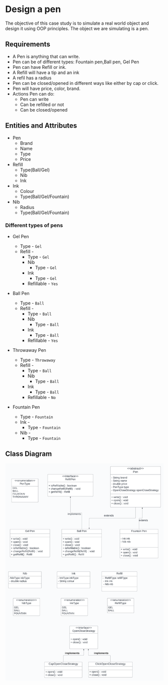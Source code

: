 # Design a pen

The objective of this case study is to simulate a real world object and design it using OOP principles. The object we are simulating is a pen.

## Requirements

* A Pen is anything that can write.
* Pen can be of different types: Fountain pen,Ball pen, Gel Pen
* Pen can have Refill or  ink.
* A Refill will have a tip and an ink
* A refil has a radius
* Pen can be closed/opened in different ways like either by cap or click.
* Pen will have price, color, brand.
* Actions Pen can do: 
    * Pen can write
    * Can be refilled or not
    * Can be closed/opened


## Entities and Attributes

* Pen
    * Brand
    * Name
    * Type
    * Price
* Refill
    * Type(Ball/Gel)
    * Nib
    * Ink
* Ink
    * Colour
    * Type(Ball/Gel/Fountain)
* Nib
    * Radius
    * Type(Ball/Gel/Fountain)

### Different types of pens

* Gel Pen
    * Type - `Gel`
    * Refill -
        * Type - `Gel`
        * Nib
            * Type - `Gel`
        * Ink
            * Type - `Gel`
        * Refillable - `Yes`

* Ball Pen
    * Type - `Ball`
    * Refill -
        * Type - `Ball`
        * Nib
            * Type - `Ball`
        * Ink
            * Type - `Ball`
        * Refillable - `Yes`

* Throwaway Pen
    * Type - `Throwaway`
    * Refill -
        * Type - `Ball`
        * Nib
            * Type - `Ball`
        * Ink
            * Type - `Ball`
        * Refillable - `No`

* Fountain Pen
    * Type - `Fountain`
    * Ink - 
        * Type - `Fountain`
    * Nib - 
        * Type - `Fountain`


## Class Diagram

![classDiagram](https://github.com/Musu1/Design-a-Pen/blob/main/ClassDiagram.png)

